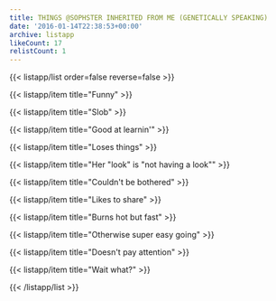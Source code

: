 ```yaml
---
title: THINGS @SOPHSTER INHERITED FROM ME (GENETICALLY SPEAKING)
date: '2016-01-14T22:38:53+00:00'
archive: listapp
likeCount: 17
relistCount: 1
---
```


{{< listapp/list order=false reverse=false >}}

   {{< listapp/item title="Funny" >}}

   {{< listapp/item title="Slob" >}}

   {{< listapp/item title="Good at learnin'" >}}

   {{< listapp/item title="Loses things" >}}

   {{< listapp/item title="Her \"look\" is \"not having a look\"" >}}

   {{< listapp/item title="Couldn't be bothered" >}}

   {{< listapp/item title="Likes to share" >}}

   {{< listapp/item title="Burns hot but fast" >}}

   {{< listapp/item title="Otherwise super easy going" >}}

   {{< listapp/item title="Doesn't pay attention" >}}

   {{< listapp/item title="Wait what?" >}}

{{< /listapp/list >}}
